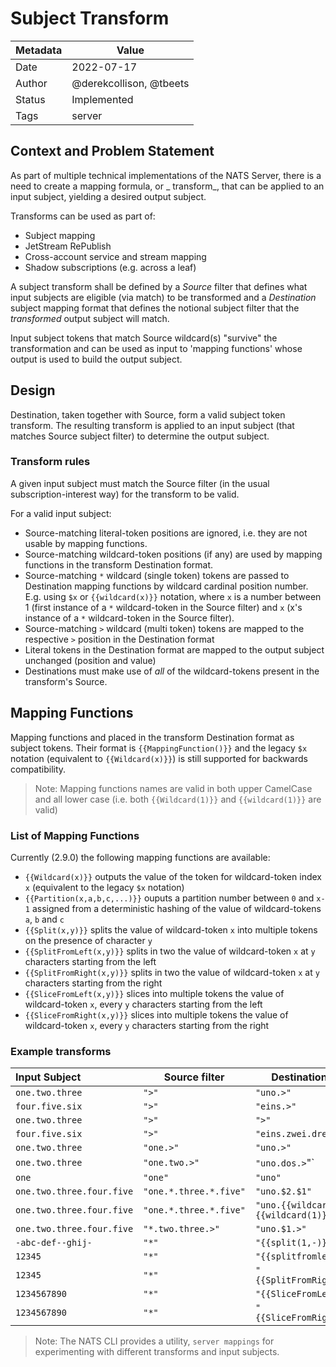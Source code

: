 # Subject Transform

| Metadata | Value                   |
|----------|-------------------------|
| Date     | 2022-07-17              |
| Author   | @derekcollison, @tbeets |
| Status   | Implemented             |
| Tags     | server                  |

## Context and Problem Statement

As part of multiple technical implementations of the NATS Server, there is a need to create a mapping formula, or _
transform_, that
can be applied to an input subject, yielding a desired output subject.

Transforms can be used as part of:

* Subject mapping
* JetStream RePublish
* Cross-account service and stream mapping
* Shadow subscriptions (e.g. across a leaf)

A subject transform shall be defined by a _Source_ filter that defines what input subjects are eligible (via match) to
be
transformed and a _Destination_ subject mapping format that defines the notional subject filter that the _transformed_
output
subject will match.

Input subject tokens that match Source wildcard(s) "survive" the transformation and can be used as input to 'mapping
functions' whose output is used to build the output subject.

## Design

Destination, taken together with Source, form a valid subject token transform. The resulting transform
is applied to an input subject (that matches Source subject filter) to determine the output subject.

### Transform rules

A given input subject must match the Source filter (in the usual subscription-interest way) for the transform to be
valid.

For a valid input subject:

* Source-matching literal-token positions are ignored, i.e. they are not usable by mapping functions.
* Source-matching wildcard-token positions (if any) are used by mapping functions in the transform Destination format.
* Source-matching `*` wildcard (single token) tokens are passed to Destination mapping functions by wildcard cardinal
  position number. E.g. using `$x` or `{{wildcard(x)}}` notation, where `x` is a number between 1 (first instance of
  a `*` wildcard-token in the Source filter) and `x` (x's instance of a `*` wildcard-token in the Source filter).
* Source-matching `>` wildcard (multi token) tokens are mapped to the respective `>` position in the Destination format
* Literal tokens in the Destination format are mapped to the output subject unchanged (position and value)
* Destinations must make use of _all_ of the wildcard-tokens present in the transform's Source.

## Mapping Functions

Mapping functions and placed in the transform Destination format as subject tokens. Their format
is `{{MappingFunction()}}` and the legacy `$x` notation (equivalent to `{{Wildcard(x)}}`) is still supported for
backwards compatibility.

> Note: Mapping functions names are valid in both upper CamelCase and all lower case (i.e. both `{{Wildcard(1)}}`
> and `{{wildcard(1)}}` are valid)

### List of Mapping Functions

Currently (2.9.0) the following mapping functions are available:

* `{{Wildcard(x)}}` outputs the value of the token for wildcard-token index `x` (equivalent to the legacy `$x` notation)
* `{{Partition(x,a,b,c,...)}}` ouputs a partition number between `0` and `x-1` assigned from a deterministic hashing of
  the value of wildcard-tokens `a`, `b` and `c`
* `{{Split(x,y)}}` splits the value of wildcard-token `x` into multiple tokens on the presence of character `y`
* `{{SplitFromLeft(x,y)}}` splits in two the value of wildcard-token `x` at `y` characters starting from the left
* `{{SplitFromRight(x,y)}}` splits in two the value of wildcard-token `x` at `y` characters starting from the right
* `{{SliceFromLeft(x,y)}}` slices into multiple tokens the value of wildcard-token `x`, every `y` characters starting
  from the left
* `{{SliceFromRight(x,y)}}` slices into multiple tokens the value of wildcard-token `x`, every `y` characters starting
  from the right

### Example transforms

| Input Subject             | Source filter          | Destination format                      | Output Subject                      |
|:--------------------------|------------------------|-----------------------------------------|-------------------------------------|
| `one.two.three`           | `">"`                  | `"uno.>"`                               | `uno.one.two.three`                 |
| `four.five.six`           | `">"`                  | `"eins.>"`                              | `eins.four.five.six`                | 
| `one.two.three`           | `">"`                  | `">"`                                   | `one.two.three`                     | 
| `four.five.six`           | `">"`                  | `"eins.zwei.drei.vier.>"`               | `eins.zwei.drei.vier.four.five.six` | 
| `one.two.three`           | `"one.>"`              | `"uno.>"`                               | `uno.two.three`                     |
| `one.two.three`           | `"one.two.>"`          | `"uno.dos.>`"`                          | `uno.dos.three`                     |
| `one`                     | `"one"`                | `"uno"`                                 | `uno`                               |
| `one.two.three.four.five` | `"one.*.three.*.five"` | `"uno.$2.$1"`                           | `uno.four.two`                      |
| `one.two.three.four.five` | `"one.*.three.*.five"` | `"uno.{{wildcard(2)}}.{{wildcard(1)}}"` | `uno.four.two`                      |
| `one.two.three.four.five` | `"*.two.three.>"`      | `"uno.$1.>"`                            | `uno.one.four.five`                 |
| `-abc-def--ghij-`         | `"*"`                  | `"{{split(1,-)}}"`                      | `abc.def.ghi`                       |
| `12345`                   | `"*"`                  | `"{{splitfromleft(1,3)}}"`              | `123.45`                            |
| `12345`                   | `"*"`                  | `"{{SplitFromRight(1,3)}}"`             | `12.345`                            |
| `1234567890`              | `"*"`                  | `"{{SliceFromLeft(1,3)}}"`              | `123.456.789.0`                     |
| `1234567890`              | `"*"`                  | `"{{SliceFromRight(1,3)}}"`             | `1.234.567.890`                     |

> Note: The NATS CLI provides a utility, `server mappings` for experimenting with different transforms and input
> subjects.
